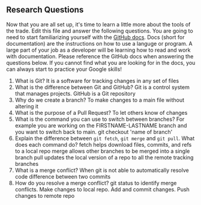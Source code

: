 ## Research Questions 

Now that you are all set up, it's time to learn a little more about the tools of the trade. Edit this file and answer the following questions. You are going to need to start familiarizing yourself with the [GitHub docs](https://docs.github.com/en). Docs (short for documentation) are the instructions on how to use a languge or program. A large part of your job as a developer will be learning how to read and work with documentation. Please reference the GitHub docs when answering the questions below. If you cannot find what you are looking for in the docs, you can always start to practice your Google skills!

1. What is Git?
It is a software for tracking changes in any set of files
2. What is the difference between Git and GitHub?
Git is a control system that manages projects. GitHub is a Git repository
3. Why do we create a branch? 
To make changes to a main file without altering it
4. What is the purpose of a Pull Request?
To let others know of changes
5. What is the command you can use to switch between branches? For example you are working on the FIRSTNAME-LASTNAME branch and you want to switch back to main.
git checkout 'name of branch'
6. Explain the difference between `git fetch`, `git merge` and `git pull`. What does each command do?
fetch helps download files, commits, and refs to a local repo
merge allows other branches to be merged into a single branch
pull updates the local version of a repo to all the remote tracking branches
7. What is a merge conflict?
When git is not able to automatically resolve code difference between two commits
8. How do you resolve a merge conflict?
git status to identify merge conflicts. Make changes to local repo. Add and commit changes. Push changes to remote repo